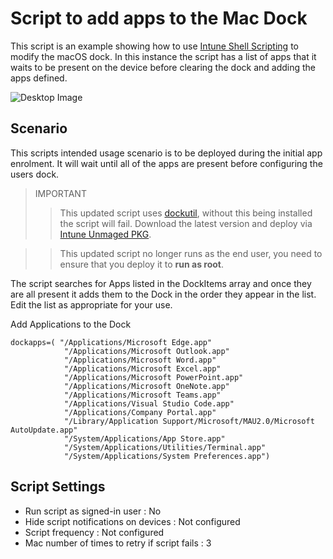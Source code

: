 # Script to add apps to the Mac Dock

This script is an example showing how to use [Intune Shell Scripting](https://docs.microsoft.com/en-us/mem/intune/apps/macos-shell-scripts) to modify the macOS dock. In this instance the script has a list of apps that it waits to be present on the device before clearing the dock and adding the apps defined.

![Desktop Image](https://github.com/microsoft/shell-intune-samples/raw/master/img/dockv2.png)

## Scenario

This scripts intended usage scenario is to be deployed during the initial app enrolment. It will wait until all of the apps are present before configuring the users dock.

>IMPORTANT
>>This updated script uses [dockutil](https://github.com/kcrawford/dockutil), without this being installed the script will fail. Download the latest version and deploy via [Intune Unmaged PKG](https://learn.microsoft.com/en-us/mem/intune/apps/macos-unmanaged-pkg).

>>This updated script no longer runs as the end user, you need to ensure that you deploy it to **run as root**.

The script searches for Apps listed in the DockItems array and once they are all present it adds them to the Dock in the order they appear in the list. Edit the list as appropriate for your use.

Add Applications to the Dock
```
dockapps=( "/Applications/Microsoft Edge.app"
            "/Applications/Microsoft Outlook.app"
            "/Applications/Microsoft Word.app"
            "/Applications/Microsoft Excel.app"
            "/Applications/Microsoft PowerPoint.app"
            "/Applications/Microsoft OneNote.app"
            "/Applications/Microsoft Teams.app"
            "/Applications/Visual Studio Code.app"
            "/Applications/Company Portal.app"
            "/Library/Application Support/Microsoft/MAU2.0/Microsoft AutoUpdate.app"
            "/System/Applications/App Store.app"
            "/System/Applications/Utilities/Terminal.app"
            "/System/Applications/System Preferences.app")
```


## Script Settings

- Run script as signed-in user : No
- Hide script notifications on devices : Not configured
- Script frequency : Not configured
- Mac number of times to retry if script fails : 3
